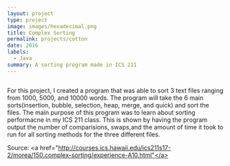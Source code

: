 ```yaml
---
layout: project
type: project
image: images/hexadecimal.png
title: Complex Sorting
permalink: projects/cotton
date: 2016
labels:
  - Java
summary: A sorting program made in ICS 211
---
```


<img class>

For this project, I created a program that was able to sort 3 text files ranging from 1000, 5000, and 10000 words. The program will take the 6 main sorts(insertion, bubble, selection, heap, merge, and quick) and sort the files. The main purpose of this program was to learn about sorting performacne in my ICS 211 class. This is shown by having the program output the number of comparisions, swaps,and the amount of time it took to run for all sorting methods for the three different files.




Source: <a href="http://courses.ics.hawaii.edu/ics211s17-2/morea/150.complex-sorting/experience-A10.html"</a>
